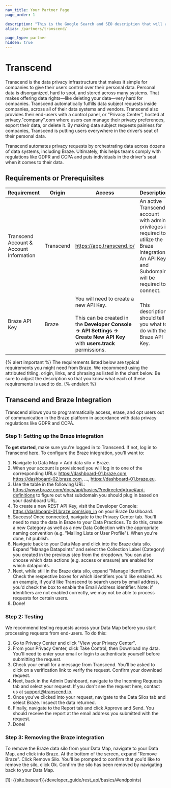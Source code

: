 ```yaml
---
nav_title: Your Partner Page
page_order: 1

description: "This is the Google Search and SEO description that will appear, try to make this informative and concise, yet brief."
alias: /partners/transcend/

page_type: partner
hidden: true
---
```


# Transcend

Transcend is the data privacy infrastructure that makes it simple for companies to give their users control over their personal data. Personal data is disorganized, hard to spot, and stored across many systems. That makes offering data rights—like deleting your data—very hard for companies. Transcend automatically fulfills data subject requests inside companies, across all of their data systems and vendors. Transcend also provides their end-users with a control panel, or “Privacy Center”, hosted at privacy."company".com where users can manage their privacy preferences, export their data, or delete it. By making data subject requests painless for companies, Transcend is putting users everywhere in the driver’s seat of their personal data.

Transcend automates privacy requests by orchestrating data across dozens of data systems, including Braze. Ultimately, this helps teams comply with regulations like GDPR and CCPA and puts individuals in the driver's seat when it comes to their data.

## Requirements or Prerequisites

| Requirement | Origin | Access | Description |
|---|---|---|---|
| Transcend Account & Account Information | Transcend | https://app.transcend.io/ | An active Transcend account with admin privileges is required to utilize the Braze integration. An API Key and Subdomain will be required to connect.
| Braze API Key | Braze | You will need to create a new API Key.<br><br>This can be created in the __Developer Console -> API Settings -> Create New API Key__ with __users.track__ permissions. | This description should tell you what to do with the Braze API Key. |

{% alert important %}
The requirements listed below are typical requirements you might need from Braze. We recommend using the attributed titling, origin, links, and phrasing as listed in the chart below. Be sure to adjust the description so that you know what each of these requirements is used to do.
{% endalert %}

## Transcend and Braze Integration

Transcend allows you to programmatically access, erase, and opt users out of communication in the Braze platform in accordance with data privacy regulations like GDPR and CCPA.

### Step 1: Setting up the Braze integration

__To get started__, make sure you're logged in to Transcend. If not, log in to Transcend [here](https://app.transcend.io/login "Transcend Admin Dashboard - Login"). To configure the Braze integration, you'll want to:

1. Navigate to Data Map > Add data silo > Braze.
2. When your account is provisioned you will log in to one of the corresponding URLs: https://dashboard-01.braze.com, https://dashboard-02.braze.com, ...,  https://dashboard-01.braze.eu.
3. Use the table in the following URL: https://www.braze.com/docs/api/basics/?redirected=true#api-definitions to figure out what subdomain you should plug in based on your dashboard URL.
4. To create a new REST API Key, visit the Developer Console: https://dashboard-01.braze.com/sign_in on your Braze Dashboard.
5. Success! Once connected, navigate to the Privacy Center tab. You'll need to map the data in Braze to your Data Practices. To do this, create a new Category as well as a new Data Collection with the appropriate naming convention (e.g. "Mailing Lists or User Profile"). When you're done, hit publish.
6. Navigate back to your Data Map and click into the Braze data silo. Expand "Manage Datapoints" and select the Collection Label (Category) you created in the previous step from the dropdown. You can also choose which data actions (e.g. access or erasure) are enabled for which datapoints.
7. Next, while still in the Braze data silo, expand "Manage Identifiers". Check the respective boxes for which identifiers you'd like enabled. As an example, if you'd like Transcend to search users by email address, you'd check the box to enable the Email Address identifier. Note: if identifiers are not enabled correctly, we may not be able to process requests for certain users.
8. Done!

### Step 2: Testing

We recommend testing requests across your Data Map before you start processing requests from end-users. To do this:

1. Go to Privacy Center and click "View your Privacy Center".
2. From your Privacy Center, click Take Control, then Download my data. You'll need to enter your email or login to authenticate yourself before submitting the request.
3. Check your email for a message from Transcend. You'll be asked to click on a verification link to verify the request. Confirm your download request.
4. Next, back in the Admin Dashboard, navigate to the Incoming Requests tab and select your request. If you don't see the request here, contact us at support@transcend.io.
5. Once you've clicked into your request, navigate to the Data Silos tab and select Braze. Inspect the data returned.
6. Finally, navigate to the Report tab and click Approve and Send. You should receive the report at the email address you submitted with the request.
7. Done!

### Step 3: Removing the Braze integration

To remove the Braze data silo from your Data Map, navigate to your Data Map, and click into Braze. At the bottom of the screen, expand "Remove Braze". Click Remove Silo. You'll be prompted to confirm that you'd like to remove the silo, click Ok. Confirm the silo has been removed by navigating back to your Data Map.

[1]: {{site.baseurl}}/developer_guide/rest_api/basics/#endpoints)
